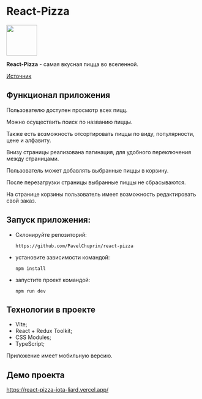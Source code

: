 # React-Pizza

<img src="assets/img/pizza-logo.svg" width="80" height="80">

**React-Pizza** - самая вкусная пицца во вселенной.

[Источник](https://www.youtube.com/playlist?list=PL0FGkDGJQjJFMRmP7wZ771m1Nx-m2_qXq)

## Функционал приложения

Пользователю доступен просмотр всех пицц.

Можно осуществить поиск по названию пиццы.

Также есть возможность отсортировать пиццы по виду, популярности, цене и алфавиту.

Внизу страницы реализована пагинация, для удобного переключения между страницами.

Пользователь может добавлять выбранные пиццы в корзину.

После перезагрузки страницы выбранные пиццы не сбрасываются.

На странице корзины пользователь имеет возможность редактировать свой заказ.

## Запуск приложения:

- Склонируйте репозиторий:

  ```
  https://github.com/PavelChuprin/react-pizza
  ```

- установите зависимости командой:

  ```
  npm install
  ```

- запустите проект командой:

  ```
  npm run dev
  ```

## Технологии в проекте

- VIte;
- React + Redux Toolkit;
- CSS Modules;
- TypeScript;

Приложение имеет мобильную версию.

## Демо проекта

https://react-pizza-iota-liard.vercel.app/
